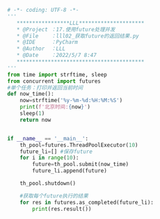 
<BlogInfo title="2.获取future的返回结果" author="白日梦想猿" pv=0 read_times=0 pre_cost_time=0分43秒 category="使用future处理并发" tag_list="['使用future处理并发']" create_time="2022.05.07 08:47:42" update_time="2022.05.07 08:55:38" />

```python
# -*- coding: UTF-8 -*-
'''
   *****************LLL*********************
   * @Project ：17.使用future处理并发                       
   * @File    ：lll02_获取future的返回结果.py                  
   * @IDE     ：PyCharm             
   * @Author  ：LLL                         
   * @Date    ：2022/5/7 8:47             
   *****************************************
'''
from time import strftime, sleep
from concurrent import futures
#单个任务：打印并返回当前时间
def now_time():
    now=strftime('%y-%m-%d:%H:%M:%S')
    print(f'北京时间:{now}')
    sleep(1)
    return now


if __name__ == '__main__':
    th_pool=futures.ThreadPoolExecutor(10)
    future_li=[] #保存future
    for i in range(10):
        future=th_pool.submit(now_time)
        future_li.append(future)

    th_pool.shutdown()

    #获取每个future执行的结果
    for res in futures.as_completed(future_li):
        print(res.result())










```
